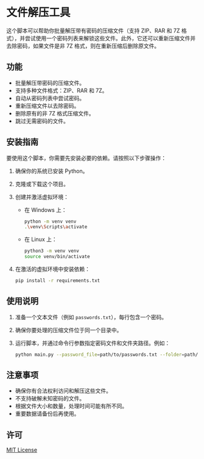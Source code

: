 
# 文件解压工具

这个脚本可以帮助你批量解压带有密码的压缩文件（支持 ZIP、RAR 和 7Z 格式），并尝试使用一个密码列表来解锁这些文件。此外，它还可以重新压缩文件并去除密码，如果文件是非 7Z 格式，则在重新压缩后删除原文件。

## 功能

- 批量解压带密码的压缩文件。
- 支持多种文件格式：ZIP、RAR 和 7Z。
- 自动从密码列表中尝试密码。
- 重新压缩文件以去除密码。
- 删除原有的非 7Z 格式压缩文件。
- 跳过无需密码的文件。

## 安装指南

要使用这个脚本，你需要先安装必要的依赖。请按照以下步骤操作：

1. 确保你的系统已安装 Python。
2. 克隆或下载这个项目。
3. 创建并激活虚拟环境：
   
   - 在 Windows 上：
     ```bash
     python -m venv venv
     .\venv\Scripts\activate
     ```

   - 在 Linux 上：
     ```bash
     python3 -m venv venv
     source venv/bin/activate
     ```

4. 在激活的虚拟环境中安装依赖：
   ```bash
   pip install -r requirements.txt
   ```

## 使用说明

1. 准备一个文本文件（例如 `passwords.txt`），每行包含一个密码。
2. 确保你要处理的压缩文件位于同一个目录中。
3. 运行脚本，并通过命令行参数指定密码文件和文件夹路径。例如：

   ```bash
   python main.py --password_file=path/to/passwords.txt --folder=path/to/your/files
   ```

## 注意事项

- 确保你有合法权利访问和解压这些文件。
- 不支持破解未知密码的文件。
- 根据文件大小和数量，处理时间可能有所不同。
- 重要数据请备份后再使用。

## 许可

[MIT License](LICENSE)
